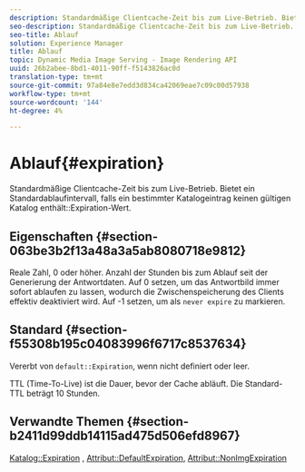 ```yaml
---
description: Standardmäßige Clientcache-Zeit bis zum Live-Betrieb. Bietet ein Standard-Ablaufintervall, falls ein bestimmter Katalogeintrag keinen gültigen Katalogablaufwert enthält.
seo-description: Standardmäßige Clientcache-Zeit bis zum Live-Betrieb. Bietet ein Standard-Ablaufintervall, falls ein bestimmter Katalogeintrag keinen gültigen Katalogablaufwert enthält.
seo-title: Ablauf
solution: Experience Manager
title: Ablauf
topic: Dynamic Media Image Serving - Image Rendering API
uuid: 26b2abee-8bd1-4011-90ff-f5143826ac0d
translation-type: tm+mt
source-git-commit: 97a84e8e7edd3d834ca42069eae7c09c00d57938
workflow-type: tm+mt
source-wordcount: '144'
ht-degree: 4%

---
```



# Ablauf{#expiration}

Standardmäßige Clientcache-Zeit bis zum Live-Betrieb. Bietet ein Standardablaufintervall, falls ein bestimmter Katalogeintrag keinen gültigen Katalog enthält::Expiration-Wert.

## Eigenschaften {#section-063be3b2f13a48a3a5ab8080718e9812}

Reale Zahl, 0 oder höher. Anzahl der Stunden bis zum Ablauf seit der Generierung der Antwortdaten. Auf 0 setzen, um das Antwortbild immer sofort ablaufen zu lassen, wodurch die Zwischenspeicherung des Clients effektiv deaktiviert wird. Auf -1 setzen, um als `never expire` zu markieren.

## Standard {#section-f55308b195c04083996f6717c8537634}

Vererbt von `default::Expiration`, wenn nicht definiert oder leer.

TTL (Time-To-Live) ist die Dauer, bevor der Cache abläuft. Die Standard-TTL beträgt 10 Stunden.

## Verwandte Themen {#section-b2411d99ddb14115ad475d506efd8967}

[Katalog::Expiration](../../../../../is-api/image-catalog/image-serving-api-ref/c-image-catalog-reference/c-image-svg-data-reference/c-image-data-reference/r-expiration-cat.md#reference-a7afd668ecbb4d2da65d86259aa6a28a) ,  [Attribut::DefaultExpiration](../../../../../is-api/image-catalog/image-serving-api-ref/c-image-catalog-reference/c-attributes-reference/r-defaultexpiration.md#reference-0526166fab654fceb243b75d1ea4f0cf),  [Attribut::NonImgExpiration](../../../../../is-api/image-catalog/image-serving-api-ref/c-image-catalog-reference/c-attributes-reference/r-nonimgexpiration.md#reference-a8066cd0d24b4ea98100ade4821f1f9d)
